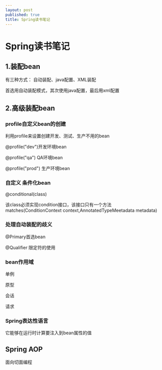 ```yaml
---
layout: post
published: true
title: Spring读书笔记
---
```

# Spring读书笔记

## 1.装配bean

有三种方式： 自动装配、java配置、XML装配

首选用自动装配模式，其次使用java配置，最后用xml配置

## 2.高级装配bean

### profile自定义bean的创建

利用profile来设置创建开发、测试、生产不用的bean

@profile("dev")开发环境bean

@profile("qa") QA环境bean

@profile("prod") 生产环境bean

### 自定义 条件化bean

@conditional(class)

该class必须实现condition接口，该接口只有一个方法matches(ConditionContext context,AnnotatedTypeMeetadata metadata)

### 处理自动装配的歧义

@Primary首选bean

@Qualifier 限定符的使用

### bean作用域

单例

原型

会话

请求

### Spring表达性语言

它能够在运行时计算要注入到bean属性的值

## Spring AOP

面向切面编程
